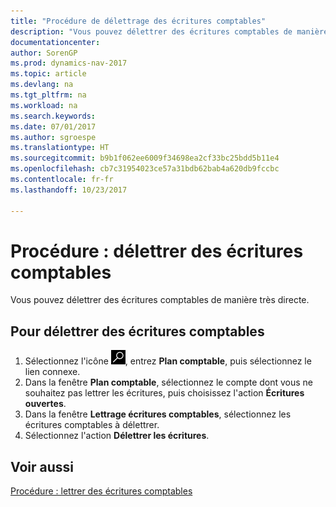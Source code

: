 ```yaml
---
title: "Procédure de délettrage des écritures comptables"
description: "Vous pouvez délettrer des écritures comptables de manière très directe."
documentationcenter: 
author: SorenGP
ms.prod: dynamics-nav-2017
ms.topic: article
ms.devlang: na
ms.tgt_pltfrm: na
ms.workload: na
ms.search.keywords: 
ms.date: 07/01/2017
ms.author: sgroespe
ms.translationtype: HT
ms.sourcegitcommit: b9b1f062ee6009f34698ea2cf33bc25bdd5b11e4
ms.openlocfilehash: cb7c31954023ce57a31bdb62bab4a620db9fccbc
ms.contentlocale: fr-fr
ms.lasthandoff: 10/23/2017

---
```

# <a name="how-to-unapply-general-ledger-entries"></a>Procédure : délettrer des écritures comptables
Vous pouvez délettrer des écritures comptables de manière très directe.  

## <a name="to-unapply-general-ledger-entries"></a>Pour délettrer des écritures comptables  

1.  Sélectionnez l'icône ![Page ou état pour la recherche](../../media/ui-search/search_small.png "Page ou état pour la recherche"), entrez **Plan comptable**, puis sélectionnez le lien connexe.  
2.  Dans la fenêtre **Plan comptable**, sélectionnez le compte dont vous ne souhaitez pas lettrer les écritures, puis choisissez l'action **Écritures ouvertes**.  
3.  Dans la fenêtre **Lettrage écritures comptables**, sélectionnez les écritures comptables à délettrer.  
4.  Sélectionnez l'action **Délettrer les écritures**.  

## <a name="see-also"></a>Voir aussi  
[Procédure : lettrer des écritures comptables](how-to-apply-general-ledger-entries.md)


